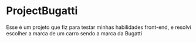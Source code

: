 # ProjectBugatti
Esse é um projeto que fiz para testar minhas habilidades front-end, e resolvi escolher a marca de um carro sendo a marca da Bugatti
